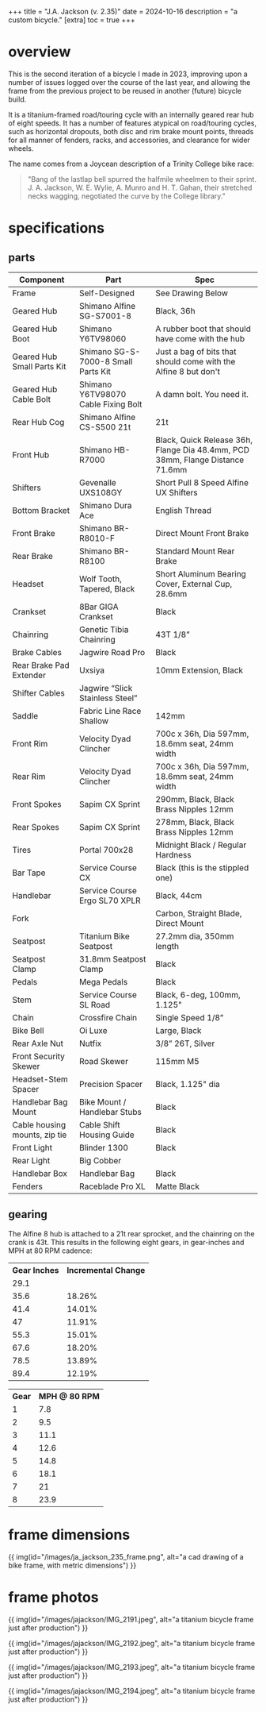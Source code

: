 +++
title = "J.A. Jackson (v. 2.35)"
date = 2024-10-16
description = "a custom bicycle."
[extra]
  toc = true
+++

# overview
This is the second iteration of a bicycle I made in 2023, improving upon a number of issues logged over the course of the last year, and allowing the frame from the previous project to be reused in another (future) bicycle build.

It is a titanium-framed road/touring cycle with an internally geared rear hub of eight speeds. It has a number of features atypical on road/touring cycles, such as horizontal dropouts, both disc and rim brake mount points, threads for all manner of fenders, racks, and accessories, and clearance for wider wheels.

The name comes from a Joycean description of a Trinity College bike race:

> "Bang of the lastlap bell spurred the halfmile wheelmen to their sprint. J. A. Jackson, W. E. Wylie, A. Munro and H. T. Gahan, their stretched necks wagging, negotiated the curve by the College library."

# specifications

## parts
<table><thead>
  <tr>
    <th>Component</th>
    <th>Part</th>
    <th>Spec</th>
  </tr></thead>
<tbody>
  <tr>
    <td>Frame</td>
    <td>Self-Designed</td>
    <td>See Drawing Below</td>
  </tr>
  <tr>
    <td>Geared Hub</td>
    <td>Shimano Alfine SG-S7001-8</td>
    <td>Black, 36h</td>
  </tr>
  <tr>
    <td>Geared Hub Boot</td>
    <td>Shimano Y6TV98060 </td>
    <td>A rubber boot that should have come with the hub</td>
  </tr>
  <tr>
    <td>Geared Hub Small Parts Kit</td>
    <td>Shimano SG-S-7000-8 Small Parts Kit</td>
    <td>Just a bag of bits that should come with the Alfine 8 but don't</td>
  </tr>
  <tr>
    <td>Geared Hub Cable Bolt</td>
    <td>Shimano Y6TV98070 Cable Fixing Bolt</td>
    <td>A damn bolt. You need it.</td>
  </tr>
  <tr>
    <td>Rear Hub Cog</td>
    <td>Shimano Alfine CS-S500 21t</td>
    <td>21t</td>
  </tr>
  <tr>
    <td>Front Hub</td>
    <td>Shimano HB-R7000</td>
    <td>Black, Quick Release 36h, Flange Dia 48.4mm, PCD 38mm, Flange Distance 71.6mm</td>
  </tr>
  <tr>
    <td>Shifters</td>
    <td>Gevenalle UXS108GY</td>
    <td>Short Pull 8 Speed Alfine UX Shifters</td>
  </tr>
  <tr>
    <td>Bottom Bracket</td>
    <td>Shimano Dura Ace</td>
    <td>English Thread</td>
  </tr>
  <tr>
    <td>Front Brake</td>
    <td>Shimano BR-R8010-F</td>
    <td>Direct Mount Front Brake</td>
  </tr>
  <tr>
    <td>Rear Brake</td>
    <td>Shimano BR-R8100</td>
    <td>Standard Mount Rear Brake</td>
  </tr>
  <tr>
    <td>Headset</td>
    <td>Wolf Tooth, Tapered, Black</td>
    <td>Short Aluminum Bearing Cover, External Cup, 28.6mm</td>
  </tr>
  <tr>
    <td>Crankset</td>
    <td>8Bar GIGA Crankset</td>
    <td>Black</td>
  </tr>
  <tr>
    <td>Chainring</td>
    <td>Genetic Tibia Chainring</td>
    <td>43T 1/8”</td>
  </tr>
  <tr>
    <td>Brake Cables</td>
    <td>Jagwire Road Pro</td>
    <td>Black</td>
  </tr>
  <tr>
    <td>Rear Brake Pad Extender</td>
    <td>Uxsiya</td>
    <td>10mm Extension, Black</td>
  </tr>
  <tr>
    <td>Shifter Cables</td>
    <td>Jagwire “Slick Stainless Steel”</td>
    <td></td>
  </tr>
  <tr>
    <td>Saddle</td>
    <td>Fabric Line Race Shallow</td>
    <td>142mm</td>
  </tr>
  <tr>
    <td>Front Rim</td>
    <td>Velocity Dyad Clincher</td>
    <td>700c x 36h, Dia 597mm, 18.6mm seat, 24mm width</td>
  </tr>
  <tr>
    <td>Rear Rim</td>
    <td>Velocity Dyad Clincher</td>
    <td>700c x 36h, Dia 597mm, 18.6mm seat, 24mm width</td>
  </tr>
  <tr>
    <td>Front Spokes</td>
    <td>Sapim CX Sprint</td>
    <td>290mm, Black, Black Brass Nipples 12mm</td>
  </tr>
  <tr>
    <td>Rear Spokes</td>
    <td>Sapim CX Sprint</td>
    <td>278mm, Black, Black Brass Nipples 12mm</td>
  </tr>
  <tr>
    <td>Tires</td>
    <td>Portal 700x28</td>
    <td>Midnight Black / Regular Hardness</td>
  </tr>
  <tr>
    <td>Bar Tape</td>
    <td>Service Course CX</td>
    <td>Black (this is the stippled one)</td>
  </tr>
  <tr>
    <td>Handlebar</td>
    <td>Service Course Ergo SL70 XPLR</td>
    <td>Black, 44cm</td>
  </tr>
  <tr>
    <td>Fork</td>
    <td></td>
    <td>Carbon, Straight Blade, Direct Mount</td>
  </tr>
  <tr>
    <td>Seatpost</td>
    <td>Titanium Bike Seatpost</td>
    <td>27.2mm dia, 350mm length</td>
  </tr>
  <tr>
    <td>Seatpost Clamp</td>
    <td>31.8mm Seatpost Clamp</td>
    <td>Black</td>
  </tr>
  <tr>
    <td>Pedals</td>
    <td>Mega Pedals</td>
    <td>Black</td>
  </tr>
  <tr>
    <td>Stem</td>
    <td>Service Course SL Road</td>
    <td>Black, 6-deg, 100mm, 1.125"</td>
  </tr>
  <tr>
    <td>Chain</td>
    <td>Crossfire Chain</td>
    <td>Single Speed 1/8”</td>
  </tr>
  <tr>
    <td>Bike Bell</td>
    <td>Oi Luxe</td>
    <td>Large, Black</td>
  </tr>
  <tr>
    <td>Rear Axle Nut</td>
    <td>Nutfix</td>
    <td>3/8” 26T, Silver</td>
  </tr>
  <tr>
    <td>Front Security Skewer</td>
    <td>Road Skewer</td>
    <td>115mm M5</td>
  </tr>
  <tr>
    <td>Headset-Stem Spacer</td>
    <td>Precision Spacer</td>
    <td>Black, 1.125" dia</td>
  </tr>
  <tr>
    <td>Handlebar Bag Mount</td>
    <td>Bike Mount / Handlebar Stubs</td>
    <td>Black</td>
  </tr>
  <tr>
    <td>Cable housing mounts, zip tie</td>
    <td>Cable Shift Housing Guide</td>
    <td>Black</td>
  </tr>
  <tr>
    <td>Front Light</td>
    <td>Blinder 1300</td>
    <td>Black</td>
  </tr>
  <tr>
    <td>Rear Light</td>
    <td>Big Cobber</td>
    <td></td>
  </tr>
  <tr>
    <td>Handlebar Box</td>
    <td>Handlebar Bag</td>
    <td>Black</td>
  </tr>
  <tr>
    <td>Fenders</td>
    <td>Raceblade Pro XL</td>
    <td>Matte Black</td>
  </tr>
</tbody></table>

## gearing
The Alfine 8 hub is attached to a 21t rear sprocket, and the chainring on the crank is 43t. This results in the following eight gears, in gear-inches and MPH at 80 RPM cadence:

<div>
 <table>
  <tr>
    <th>Gear Inches</th>
    <th>Incremental Change</th>
  </tr>
  <tr>
    <td>29.1</td>
    <td></td>
  </tr>
  <tr>
    <td>35.6</td>
    <td>18.26%</td>
  </tr>
  <tr>
    <td>41.4</td>
    <td>14.01%</td>
  </tr>
  <tr>
    <td>47</td>
    <td>11.91%</td>
  </tr>
  <tr>
    <td>55.3</td>
    <td>15.01%</td>
  </tr>
  <tr>
    <td>67.6</td>
    <td>18.20%</td>
  </tr>
  <tr>
    <td>78.5</td>
    <td>13.89%</td>
  </tr>
  <tr>
    <td>89.4</td>
    <td>12.19%</td>
  </tr>
</table> 
</div>

<div>
 <table>
  <tr>
    <th>Gear</th>
    <th>MPH @ 80 RPM</th>
  </tr>
  <tr>
    <td>1</td>
    <td>7.8</td>
  </tr>
  <tr>
    <td>2</td>
    <td>9.5</td>
  </tr>
  <tr>
    <td>3</td>
    <td>11.1</td>
  </tr>
  <tr>
    <td>4</td>
    <td>12.6</td>
  </tr>
  <tr>
    <td>5</td>
    <td>14.8</td>
  </tr>
  <tr>
    <td>6</td>
    <td>18.1</td>
  </tr>
  <tr>
    <td>7</td>
    <td>21</td>
  </tr>
  <tr>
    <td>8</td>
    <td>23.9</td>
  </tr>
</table> 
</div>

# frame dimensions
{{ img(id="/images/ja_jackson_235_frame.png", alt="a cad drawing of a bike frame, with metric dimensions") }}

# frame photos
{{ img(id="/images/jajackson/IMG_2191.jpeg", alt="a titanium bicycle frame just after production") }}

{{ img(id="/images/jajackson/IMG_2192.jpeg", alt="a titanium bicycle frame just after production") }}

{{ img(id="/images/jajackson/IMG_2193.jpeg", alt="a titanium bicycle frame just after production") }}

{{ img(id="/images/jajackson/IMG_2194.jpeg", alt="a titanium bicycle frame just after production") }}